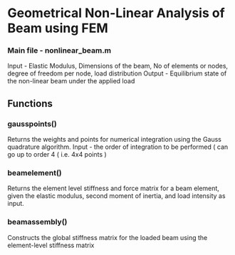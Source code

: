 # Geometrical Non-Linear Analysis of Beam using FEM
### Main file - nonlinear_beam.m 
Input - Elastic Modulus, Dimensions of the beam, No of elements or nodes, degree of freedom per node, load distribution
Output - Equilibrium state of the non-linear beam under the applied load

## Functions 
### gausspoints()
Returns the weights and points for numerical integration using the Gauss quadrature algorithm.
Input - the order of integration to be performed ( can go up to order 4 ( i.e. 4x4 points )

### beamelement()
Returns the element level stiffness and force matrix for a beam element, given the elastic modulus, second moment of inertia, and load intensity as input.

### beamassembly() 
Constructs the global stiffness matrix for the loaded beam using the element-level stiffness matrix 


